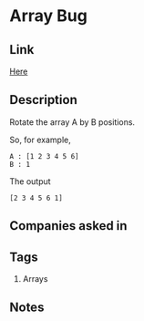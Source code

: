 # Array Bug

## Link

[Here](https://www.interviewbit.com/problems/arraybug/)

## Description

Rotate the array A by B positions.

So, for example,

```text
A : [1 2 3 4 5 6]
B : 1
```

The output

```text
[2 3 4 5 6 1]
```

## Companies asked in

## Tags

1. Arrays

## Notes